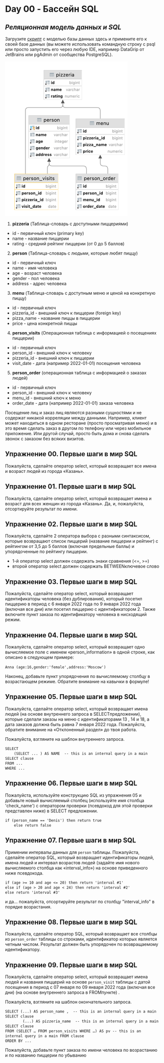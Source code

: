 # Day 00 - Бассейн SQL

## _Реляционная модель данных и SQL_

Загрузите [скрипт](../materials/model.sql) с моделью базы данных здесь и примените его к своей базе данных (вы можете использовать командную строку с psql или просто запустить его через любую IDE, например DataGrip от JetBrains или pgAdmin от сообщества PostgreSQL).

![schema](../materials/schema.png)

1. **pizzeria** (Таблица-словарь с доступными пиццериями)
- id - первичный ключ (primary key)
- name - название пиццерии
- rating - средний рейтинг пиццерии (от 0 до 5 баллов)
2. **person** (Таблица-словарь с людьми, которые любят пиццу)
- id - первичный ключ
- name - имя человека
- age - возраст человека
- gender - пол человека
- address - адрес человека
3. **menu** (Таблица-словарь с доступным меню и ценой на конкретную пиццу)
- id - первичный ключ
- pizzeria_id - внешний ключ к пиццерии (foreign key)
- pizza_name - название пиццы в пиццерии
- price - цена конкретной пиццы
4. **person_visits** (Операционная таблица с информацией о посещениях пиццерии)
- id - первичный ключ
- person_id - внешний ключ к человеку
- pizzeria_id - внешний ключ к пиццерии
- visit_date - дата (например 2022-01-01) посещения человека 
5. **person_order** (операционная таблица с информацией о заказах людей)
- id - первичный ключ
- person_id - внешний ключ к человеку
- menu_id - внешний ключ к меню
- order_date - дата (например 2022-01-01) заказа человека 

Посещение лиц и заказ лиц являются разными сущностями и не содержат никакой корреляции между данными. Например, клиент может находиться в одном ресторане (просто просматривая меню) и в это время сделать заказ в другом по телефону или через мобильное приложение. Или другой случай, просто быть дома и снова сделать звонок с заказом без всяких визитов.

## Упражнение 00. Первые шаги в мир SQL

Пожалуйста, сделайте оператор select, который возвращает все имена и возраст людей из города «Казань».

## Упражнение 01. Первые шаги в мир SQL

Пожалуйста, сделайте оператор select, который возвращает имена и возраст для всех женщин из города «Казань». Да, и, пожалуйста, отсортируйте результат по имени.

## Упражнение 02. Первые шаги в мир SQL

Пожалуйста, сделайте 2 оператора выбора с разными синтаксисом, которые возвращают список пиццерий (название пиццерии и рейтинг) с рейтингом от 3,5 до 5 баллов (включая предельные баллы) и упорядоченные по рейтингу пиццерии.
- 1-й оператор select должен содержать знаки сравнения (<=, >=)
- второй оператор select должен содержать BETWEENключевое слово

## Упражнение 03. Первые шаги в мир SQL

Пожалуйста, сделайте оператор select, который возвращает идентификаторы человека (без дублирования), который посетил пиццерию в период с 6 января 2022 года по 9 января 2022 года (включая все дни) или посетил пиццерию с идентификатором 2. Также включите пункт заказа по идентификатору человека в нисходящий режим.

## Упражнение 04. Первые шаги в мир SQL

Пожалуйста, сделайте оператор select, который возвращает одно вычисляемое поле с именем «person_information» в одной строке, как описано в следующем примере:

`Anna (age:16,gender:'female',address:'Moscow')`

Наконец, добавьте пункт упорядочения по вычисляемому столбцу в возрастающем режиме. Обратите внимание на кавычки в формуле!

## Упражнение 05. Первые шаги в мир SQL

Пожалуйста, сделайте оператор select, который возвращает имена людей (на основе внутреннего запроса в SELECTпредложении), которые сделали заказы на меню с идентификаторами 13 , 14 и 18, а дата заказов должна быть равна 7 января 2022 года. Пожалуйста, обратите внимание на «Отклоненный раздел» до твоя работа.

Пожалуйста, взгляните на шаблон внутреннего запроса.

    SELECT 
	    (SELECT ... ) AS NAME  -- this is an internal query in a main SELECT clause
    FROM ...
    WHERE ...

## Упражнение 06. Первые шаги в мир SQL

Пожалуйста, используйте конструкцию SQL из упражнения 05 и добавьте новый вычисляемый столбец (используйте имя столбца 'check_name') с оператором проверки (псевдокод для этой проверки представлен ниже) в SELECT предложении.

    if (person_name == 'Denis') then return true
        else return false

## Упражнение 07. Первые шаги в мир SQL

Применим интервалы данных для `person` таблицы. 
Пожалуйста, сделайте оператор SQL, который возвращает идентификаторы людей, имена людей и интервал возрастов людей (задайте имя нового вычисляемого столбца как «interval_info») на основе приведенного ниже псевдокода.

    if (age >= 10 and age <= 20) then return 'interval #1'
    else if (age > 20 and age < 24) then return 'interval #2'
    else return 'interval #3'

и да... пожалуйста, отсортируйте результат по столбцу "interval_info" в порядке возрастания.

## Упражнение 08. Первые шаги в мир SQL

Пожалуйста, сделайте оператор SQL, который возвращает все столбцы из `person_order` таблицы со строками, идентификатор которых является четным числом. Результат должен быть упорядочен по возвращаемому идентификатору.

## Упражнение 09. Первые шаги в мир SQL

Пожалуйста, сделайте оператор select, который возвращает имена людей и названия пиццерий на основе `person_visit` таблицы с датой посещения в период с 07 января по 09 января 2022 года (включая все дни) (на основе внутреннего запроса в FROMпункте) .

Пожалуйста, взгляните на шаблон окончательного запроса.

    SELECT (...) AS person_name ,  -- this is an internal query in a main SELECT clause
            (...) AS pizzeria_name  -- this is an internal query in a main SELECT clause
    FROM (SELECT … FROM person_visits WHERE …) AS pv -- this is an internal query in a main FROM clause
    ORDER BY ...

Пожалуйста, добавьте пункт заказа по имени человека по возрастанию и по названию пиццерии по убыванию
